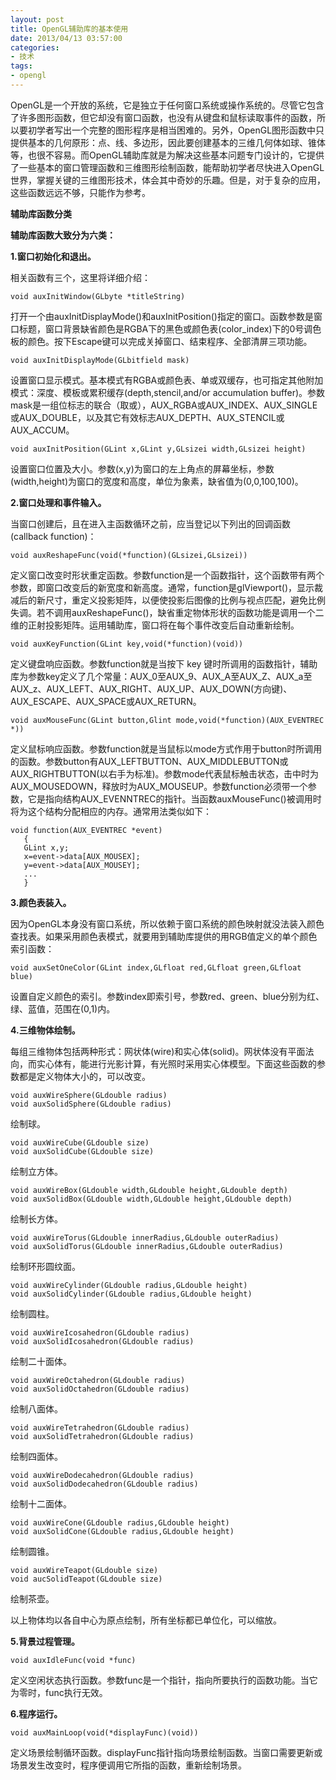 ```yaml
---
layout: post
title: OpenGL辅助库的基本使用
date: 2013/04/13 03:57:00
categories: 
- 技术
tags: 
- opengl
---
```


OpenGL是一个开放的系统，它是独立于任何窗口系统或操作系统的。尽管它包含了许多图形函数，但它却没有窗口函数，也没有从键盘和鼠标读取事件的函数，所以要初学者写出一个完整的图形程序是相当困难的。另外，OpenGL图形函数中只提供基本的几何原形：点、线、多边形，因此要创建基本的三维几何体如球、锥体等，也很不容易。而OpenGL辅助库就是为解决这些基本问题专门设计的，它提供了一些基本的窗口管理函数和三维图形绘制函数，能帮助初学者尽快进入OpenGL世界，掌握关键的三维图形技术，体会其中奇妙的乐趣。但是，对于复杂的应用，这些函数远远不够，只能作为参考。

**辅助库函数分类**

**辅助库函数大致分为六类：**

**1.窗口初始化和退出。**

相关函数有三个，这里将详细介绍：

```
void auxInitWindow(GLbyte *titleString)
```

打开一个由auxInitDisplayMode()和auxInitPosition()指定的窗口。函数参数是窗口标题，窗口背景缺省颜色是RGBA下的黑色或颜色表(color_index)下的0号调色板的颜色。按下Escape键可以完成关掉窗口、结束程序、全部清屏三项功能。

```
void auxInitDisplayMode(GLbitfield mask)
```

设置窗口显示模式。基本模式有RGBA或颜色表、单或双缓存，也可指定其他附加模式：深度、模板或累积缓存(depth,stencil,and/or accumulation buffer)。参数mask是一组位标志的联合（取或），AUX_RGBA或AUX_INDEX、AUX_SINGLE或AUX_DOUBLE，以及其它有效标志AUX_DEPTH、AUX_STENCIL或AUX_ACCUM。

```
void auxInitPosition(GLint x,GLint y,GLsizei width,GLsizei height)
```

设置窗口位置及大小。参数(x,y)为窗口的左上角点的屏幕坐标，参数(width,height)为窗口的宽度和高度，单位为象素，缺省值为(0,0,100,100)。

**2.窗口处理和事件输入。**

当窗口创建后，且在进入主函数循环之前，应当登记以下列出的回调函数(callback function)：

```
void auxReshapeFunc(void(*function)(GLsizei,GLsizei))
```

定义窗口改变时形状重定函数。参数function是一个函数指针，这个函数带有两个参数，即窗口改变后的新宽度和新高度。通常，function是glViewport()，显示裁减后的新尺寸，重定义投影矩阵，以便使投影后图像的比例与视点匹配，避免比例失调。若不调用auxReshapeFunc()，缺省重定物体形状的函数功能是调用一个二维的正射投影矩阵。运用辅助库，窗口将在每个事件改变后自动重新绘制。

```
void auxKeyFunction(GLint key,void(*function)(void))
```

定义键盘响应函数。参数function就是当按下 key 键时所调用的函数指针，辅助库为参数key定义了几个常量：AUX_0至AUX_9、AUX_A至AUX_Z、AUX_a至AUX_z、AUX_LEFT、AUX_RIGHT、AUX_UP、AUX_DOWN(方向键)、AUX_ESCAPE、AUX_SPACE或AUX_RETURN。

```
void auxMouseFunc(GLint button,Glint mode,void(*function)(AUX_EVENTREC *))
```

定义鼠标响应函数。参数function就是当鼠标以mode方式作用于button时所调用的函数。参数button有AUX_LEFTBUTTON、AUX_MIDDLEBUTTON或AUX_RIGHTBUTTON(以右手为标准)。参数mode代表鼠标触击状态，击中时为AUX_MOUSEDOWN，释放时为AUX_MOUSEUP。参数function必须带一个参数，它是指向结构AUX_EVENNTREC的指针。当函数auxMouseFunc()被调用时将为这个结构分配相应的内存。通常用法类似如下：

```
void function(AUX_EVENTREC *event)
   {
   GLint x,y;
   x=event->data[AUX_MOUSEX];
   y=event->data[AUX_MOUSEY];
   ...
   }
```

**3.颜色表装入。**

因为OpenGL本身没有窗口系统，所以依赖于窗口系统的颜色映射就没法装入颜色查找表。如果采用颜色表模式，就要用到辅助库提供的用RGB值定义的单个颜色索引函数：

```
void auxSetOneColor(GLint index,GLfloat red,GLfloat green,GLfloat blue)
```

设置自定义颜色的索引。参数index即索引号，参数red、green、blue分别为红、绿、蓝值，范围在(0,1)内。

**4.三维物体绘制。**

每组三维物体包括两种形式：网状体(wire)和实心体(solid)。网状体没有平面法向，而实心体有，能进行光影计算，有光照时采用实心体模型。下面这些函数的参数都是定义物体大小的，可以改变。

```
void auxWireSphere(GLdouble radius)
void auxSolidSphere(GLdouble radius)
```

绘制球。

```
void auxWireCube(GLdouble size)
void auxSolidCube(GLdouble size)
```

绘制立方体。

```
void auxWireBox(GLdouble width,GLdouble height,GLdouble depth)
void auxSolidBox(GLdouble width,GLdouble height,GLdouble depth)
```

绘制长方体。

```
void auxWireTorus(GLdouble innerRadius,GLdouble outerRadius)
void auxSolidTorus(GLdouble innerRadius,GLdouble outerRadius)
```

绘制环形圆纹面。

```
void auxWireCylinder(GLdouble radius,GLdouble height)
void auxSolidCylinder(GLdouble radius,GLdouble height)
```

绘制圆柱。

```
void auxWireIcosahedron(GLdouble radius)
void auxSolidIcosahedron(GLdouble radius)
```

绘制二十面体。

```
void auxWireOctahedron(GLdouble radius)
void auxSolidOctahedron(GLdouble radius)
```

绘制八面体。

```
void auxWireTetrahedron(GLdouble radius)
void auxSolidTetrahedron(GLdouble radius)
```

绘制四面体。

```
void auxWireDodecahedron(GLdouble radius)
void auxSolidDodecahedron(GLdouble radius)
```
绘制十二面体。

```
void auxWireCone(GLdouble radius,GLdouble height)
void auxSolidCone(GLdouble radius,GLdouble height)
```

绘制圆锥。

```
void auxWireTeapot(GLdouble size)
void aucSolidTeapot(GLdouble size)
```

绘制茶壶。

以上物体均以各自中心为原点绘制，所有坐标都已单位化，可以缩放。

**5.背景过程管理。**

```
void auxIdleFunc(void *func)
```

定义空闲状态执行函数。参数func是一个指针，指向所要执行的函数功能。当它为零时，func执行无效。

**6.程序运行。**

```
void auxMainLoop(void(*displayFunc)(void))
```

定义场景绘制循环函数。displayFunc指针指向场景绘制函数。当窗口需要更新或场景发生改变时，程序便调用它所指的函数，重新绘制场景。

